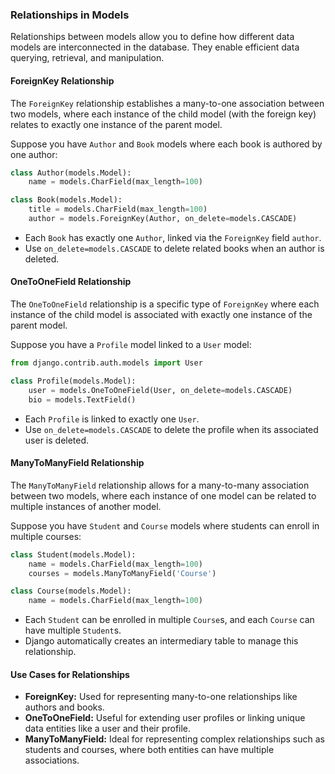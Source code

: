 ### Relationships in Models

Relationships between models allow you to define how different data models are interconnected in the database. They enable efficient data querying, retrieval, and manipulation.

#### ForeignKey Relationship

The `ForeignKey` relationship establishes a many-to-one association between two models, where each instance of the child model (with the foreign key) relates to exactly one instance of the parent model.

Suppose you have `Author` and `Book` models where each book is authored by one author:

```python
class Author(models.Model):
    name = models.CharField(max_length=100)

class Book(models.Model):
    title = models.CharField(max_length=100)
    author = models.ForeignKey(Author, on_delete=models.CASCADE)
```

- Each `Book` has exactly one `Author`, linked via the `ForeignKey` field `author`.
- Use `on_delete=models.CASCADE` to delete related books when an author is deleted.

#### OneToOneField Relationship

The `OneToOneField` relationship is a specific type of `ForeignKey` where each instance of the child model is associated with exactly one instance of the parent model.

Suppose you have a `Profile` model linked to a `User` model:

```python
from django.contrib.auth.models import User

class Profile(models.Model):
    user = models.OneToOneField(User, on_delete=models.CASCADE)
    bio = models.TextField()
```

- Each `Profile` is linked to exactly one `User`.
- Use `on_delete=models.CASCADE` to delete the profile when its associated user is deleted.

#### ManyToManyField Relationship

The `ManyToManyField` relationship allows for a many-to-many association between two models, where each instance of one model can be related to multiple instances of another model.

Suppose you have `Student` and `Course` models where students can enroll in multiple courses:

```python
class Student(models.Model):
    name = models.CharField(max_length=100)
    courses = models.ManyToManyField('Course')

class Course(models.Model):
    name = models.CharField(max_length=100)
```

- Each `Student` can be enrolled in multiple `Course`s, and each `Course` can have multiple `Student`s.
- Django automatically creates an intermediary table to manage this relationship.

#### Use Cases for Relationships

- **ForeignKey:** Used for representing many-to-one relationships like authors and books.
- **OneToOneField:** Useful for extending user profiles or linking unique data entities like a user and their profile.
- **ManyToManyField:** Ideal for representing complex relationships such as students and courses, where both entities can have multiple associations.
